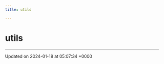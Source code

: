 ```yaml
---
title: utils

---
```


# utils








-------------------------------

Updated on 2024-01-18 at 05:07:34 +0000